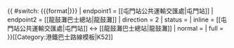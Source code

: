 {{ #switch: {{{format|}}}
  | endpoint1 = [[屯門站公共運輸交匯處|屯門站]]
  | endpoint2 = [[龍鼓灘巴士總站|龍鼓灘]]
  | direction = 2
  | status =
  | inline = [[屯門站公共運輸交匯處|屯門站]] ↔ [[龍鼓灘巴士總站|龍鼓灘]]
  | normal =
  | full =
}}<noinclude>[[Category:港鐵巴士路線模板|K52]]</noinclude>